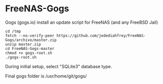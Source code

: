 # FreeNAS-Gogs
Gogs (gogs.io) install an update script for FreeNAS (and any FreeBSD Jail)

    cd /tmp
    fetch --no-verify-peer https://github.com/jedediahfrey/FreeNAS-Gogs/archive/master.zip
    unzip master.zip
    cd FreeNAS-Gogs-master
    chmod +x gogs-root.sh
    ./gogs-root.sh

During initial setup, select "SQLite3" database type.

Final gogs folder is /usr/home/git/gogs/
